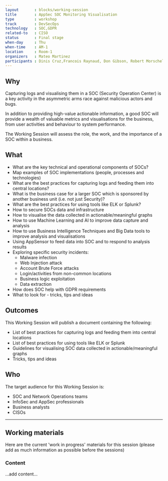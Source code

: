```yaml
---
layout       : blocks/working-session
title        : AppSec SOC Monitoring Visualisation
type         : workshop
track        : DevSecOps
technology   : SOC,GDPR
related-to   : CISO
status       : Final stage
when-day     : Thu
when-time    : AM-1
location     : Room-1
organizers   : Mateo Martinez
participants : Dinis Cruz,Francois Raynaud, Don Gibson, Robert Morschel, Johan Peeters
---
```


## Why

Capturing logs and visualising them in a SOC (Security Operation Center) is a key activity in the asymmetric arms race against malicious actors and bugs.

In addition to providing high-value actionable information, a good SOC will provide a wealth of valuable metrics and visualisations for the business, from user activities and behaviour to system performance.

The Working Session will assess the role, the work, and the importance of a SOC within a business.

## What

 - What are the key technical and operational components of SOCs?
 - Map examples of SOC implementations (people, processes and technologies)
 - What are the best practices for capturing logs and feeding them into central locations?
 - What is the business case for a larger SOC which is sponsored by another business unit (i.e. not just Security)?
 - What are the best practices for using tools like ELK or Splunk?
 - How to secure SOCs data and infrastructure
 - How to visualise the data collected in actionable/meaningful graphs
 - How to use Machine Learning and AI to improve data capture and analysis
 - How to use Business Intelligence Techniques and Big Data tools to improve analysis and visualisations
 - Using AppSensor to feed data into SOC and to respond to analysis results
 - Exploring specific security incidents:
    - Malware infection
    - Web Injection attack
    - Account Brute Force attacks
    - Login/activities from non-common locations
    - Business logic exploitation
    - Data extraction
 - How does SOC help with GDPR requirements
 - What to look for - tricks, tips and ideas
 
## Outcomes

This Working Session will publish a document containing the following:

- List of best practices for capturing logs and feeding them into central locations
- List of best practices for using tools like ELK or Splunk
- Guidelines for visualising SOC data collected in actionable/meaningful graphs
- Tricks, tips and ideas 

## Who

The target audience for this Working Session is:

 - SOC and Network Operations teams
 - InfoSec and AppSec professionals
 - Business analysts
 - CISOs
 
--- 

## Working materials

Here are the current 'work in progress' materials for this session (please add as much information as possible before the sessions)

### Content

...add content...
